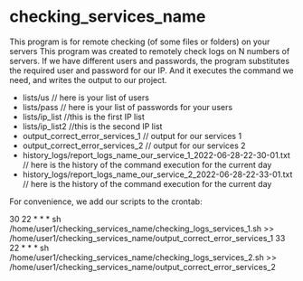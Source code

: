# checking_services_name
This program is for remote checking (of some files or folders) on your servers
This program was created to remotely check logs on N numbers of servers.
If we have different users and passwords, the program substitutes the required user and password for our IP. And it executes the command we need, and writes the output to our project.
* lists/us // here is your list of users
* lists/pass // here is your list of passwords for your users
* lists/ip_list //this is the first IP list
* lists/ip_list2 //this is the second IP list
* output_correct_error_services_1 // output for our services 1
* output_correct_error_services_2 // output for our services 2
* history_logs/report_logs_name_our_service_1_2022-06-28-22-30-01.txt // here is the history of the command execution for the current day
* history_logs/report_logs_name_our_service_2_2022-06-28-22-33-01.txt // here is the history of the command execution for the current day

For convenience, we add our scripts to the crontab:

30 22 * * *  sh /home/user1/checking_services_name/checking_logs_services_1.sh >> /home/user1/checking_services_name/output_correct_error_services_1
33 22 * * *  sh /home/user1/checking_services_name/checking_logs_services_2.sh >> /home/user1/checking_services_name/output_correct_error_services_2
